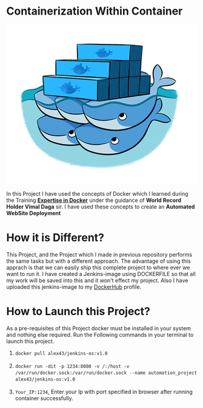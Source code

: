 # Containerization Within Container

![](images/docker-in-docker.png)

In this Project I have used the concepts of Docker which I learned during the Training <a href="https://www.linkedin.com/posts/abhinavdubey26_docker-expertise-activity-6675343126288244737-TgyB"><b>Expertise in Docker</b></a> under the guidance of <b>World Record Holder Vimal Daga</b> sir. I have used these concepts to create an <b>Automated WebSite Deployment</b> 

# How it is Different?
This Project, and the Project which I made in previous repository performs the same tasks but with a different approach. The advantage of using this apprach is that we can easily ship this complete project to where ever we want to run it. I have created a Jenkins-image using DOCKERFILE so that all my work will be saved into this and it won't effect my project. Also I have uploaded this jenkins-image to my <a href="https://hub.docker.com/u/alex43">DockerHub</a> profile.<br>

# How to Launch this Project?
As a pre-requisites of this Project docker must be installed in your system and nothing else required. Run the Following commands in your terminal to launch this project.<br>
1. <code>docker pull alex43/jenkins-os:v1.0</code><br><br>
2. <code>docker run -dit -p 1234:8080 -v /:/host -v /var/run/docker.sock:/var/run/docker.sock --name automation_project alex43/jenkins-os:v1.0</code><br><br>
3. <code>Your_IP:1234</code>, Enter your Ip with port specified in browser after running container successfully.
